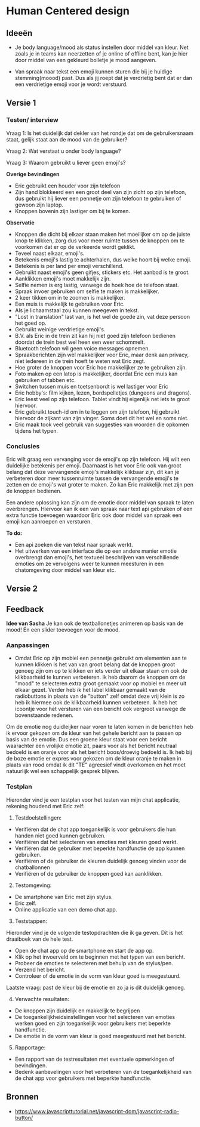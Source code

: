 # Human Centered design

## Ideeën

- Je body language/mood als status instellen door middel van kleur. Net zoals je in teams kan neerzetten of je online of offline bent, kan je hier door middel van een gekleurd bolletje je mood aangeven.

- Van spraak naar tekst een emoji kunnen sturen die bij je huidige stemming(moood) past. Dus als jij roept dat je verdrietig bent dat er dan een verdrietige emoji voor je wordt verstuurd.


## Versie 1 

### Testen/ interview

Vraag 1: Is het duidelijk dat dekler van het rondje dat om de gebruikersnaam staat, gelijk staat aan de mood van de gebruiker?

Vraag 2: Wat verstaat u onder body language?

Vraag 3: Waarom gebruikt u liever geen emoji's?


**Overige bevindingen**

- Eric gebruikt een houder voor zijn telefoon
- Zijn hand blokkeerd een een groot deel van zijn zicht op zijn telefoon, dus gebruikt hij liever een pennetje om zijn telefoon te gebruiken of gewoon zijn laptop.
- Knoppen bovenin zijn lastiger om bij te komen.

**Observatie**

- Knoppen die dicht bij elkaar staan maken het moeilijker om op de juiste knop te klikken, zorg dus voor meer ruimte tussen de knoppen om te voorkomen dat er op de verkeerde wordt geklikt.
- Teveel naast elkaar, emoji's.
- Betekenis emoji's lastig te achterhalen, dus welke hoort bij welke emoji.
- Betekenis is per land per emoji verschillend.
- Gebruikt naast emoji's geen gifjes, stickers etc. Het aanbod is te groot.
- Aanklikken emoji's moet makkelijk zijn.
- Selfie nemen is erg lastig, vanwege de hoek hoe de telefoon staat.
- Spraak invoer gebruiken om selfie te maken is makkelijker.
- 2 keer tikken om in te zoomen is makkelijker.
- Een muis is makkelijk te gebruiken voor Eric.
- Als je lichaamstaal zou kunnen meegeven in tekst.
- "Lost in translation" last van, is het wel de goede zin, vat deze persoon het goed op.
- Gebruikt weinige verdrietige emoji's.
- B.V. als Eric in de trein zit kan hij niet goed zijn telefoon bedienen doordat de trein best wel heen een weer schommelt.
- Bluetooth telefoon wil geen voice messages opnemen.
- Spraakberichten zijn wel makkelijker voor Eric, maar denk aan privacy, niet iedereen in de trein hoeft te weten wat Eric zegt.
- Hoe groter de knoppen voor Eric hoe makkelijker ze te gebruiken zijn.
- Foto maken op een latop is makkelijker, doordat Eric een muis kan gebruiken of tabben etc.
- Switchen tussen muis en toetsenbordt is wel lastiger voor Eric
- Eric hobby's: film kijken, lezen, bordspelletjes (dungeons and dragons).
- Eric leest veel op zijn telefoon. Tablet vindt hij eigenlijk net iets te groot hiervoor.
- Eric gebruikt touch-id om in te loggen om zijn telefoon, hij gebruikt hiervoor de zijkant van zijn vinger. Soms doet dit het wel en soms niet.
- Eric maak took veel gebruik van suggesties van woorden die opkomen tijdens het typen.

### Conclusies

Eric wilt graag een vervanging voor de emoji's op zijn telefoon. Hij wilt een duidelijke betekenis per emoji. Daarnaast is het voor Eric ook van groot belang dat deze vervangende emoji's makkelijk klikbaar zijn, dit kan je verbeteren door meer tussenruimte tussen de vervangende emoji's te zetten en de emoji's wat groter te maken. Zo kan Eric makkelijk met zijn pen de knoppen bedienen.

Een andere oplossing kan zijn om de emotie door middel van spraak te laten overbrengen. Hiervoor kan ik een van spraak naar text api gebruiken of een extra functie toevoegen waardoor Eric ook door middel van spraak een emoji kan aanroepen en versturen.

**To do:**
- Een api zoeken die van tekst naar spraak werkt.
- Het uitwerken van een interface die op een andere manier emotie overbrengt dan emoji's, het textueel beschrijven van verschillende emoties om ze vervolgens weer te kunnen meesturen in een chatomgeving door middel van kleur etc.

## Versie 2

## Feedback

**Idee van Sasha** Je kan ook de textballonetjes animeren op basis van de mood! En een slider toevoegen voor de mood.

### Aanpassingen

- Omdat Eric op zijn mobiel een pennetje gebruikt om elementen aan te kunnen klikken is het van van groot belang dat de knoppen groot genoeg zijn om op te klikken en iets verder uit elkaar staan om ook de klikbaarheid te kunnen verbeteren. Ik heb daarom de knoppen om de "mood" te selecteren extra groot gemaakt voor op mobiel en meer uit elkaar gezet. Verder heb ik het label klikbaar gemaakt van de radiobuttons in plaats van de "button" zelf omdat deze vrij klein is zo heb ik hiermee ook de klikbaarheid kunnen verbeteren. Ik heb het icoontje voor het versturen van een bericht ook vergroot vanwege de bovenstaande redenen.

Om de emotie nog duidleijker naar voren te laten komen in de berichten heb ik ervoor gekozen om de kleur van het gehele bericht aan te passen op basis van de emotie. Dus een groene kleur staat voor een bericht waarachter een vrolijke emotie zit, paars voor als het bericht neutraal bedoeld is en oranje voor als het bericht boos/droevig bedoeld is. Ik heb bij de boze emotie er expres voor gekozen om de kleur oranje te maken in plaats van rood omdat ik dit "TE" agreesief vindt overkomen en het moet natuurlijk wel een schappelijk gesprek blijven.

### Testplan

Hieronder vind je een testplan voor het testen van mijn chat applicatie, rekening houdend met Eric zelf:

1. Testdoelstellingen:
- Verifiëren dat de chat app toegankelijk is voor gebruikers die hun handen niet goed kunnen gebruiken.
- Verifiëren dat het selecteren van emoties met kleuren goed werkt.
- Verifiëren dat de gebruiker met beperkte handfunctie de app kunnen gebruiken.
- Verifiëren of de gebruiker de kleuren duidelijk genoeg vinden voor de chatballonnen
- Verifiëren of de gebruiker de knoppen goed kan aanklikken.

2. Testomgeving:
- De smartphone van Eric met zijn stylus.
- Eric zelf.
- Online applicatie van een demo chat app.

3. Teststappen:

Hieronder vind je de volgende testopdrachten die ik ga geven. Dit is het draaiboek van de hele test.

- Open de chat app op de smartphone en start de app op.
- Klik op het invoerveld om te beginnen met het typen van een bericht.
- Probeer de emoties te selecteren met behulp van de stylus/pen.
- Verzend het bericht.
- Controleer of de emotie in de vorm van kleur goed is meegestuurd.

Laatste vraag: past de kleur bij de emotie en zo ja is dit duidelijk genoeg.

4. Verwachte resultaten:
- De knoppen zijn duidelijk en makkelijk te begrijpen
- De toegankelijkheidsinstellingen voor het selecteren van emoties werken goed en zijn toegankelijk voor gebruikers met beperkte handfunctie.
- De emotie in de vorm van kleur is goed meegestuurd met het bericht.

5. Rapportage:
- Een rapport van de testresultaten met eventuele opmerkingen of bevindingen.
- Bedenk aanbevelingen voor het verbeteren van de toegankelijkheid van de chat app voor gebruikers met beperkte handfunctie.

## Bronnen

- https://www.javascripttutorial.net/javascript-dom/javascript-radio-button/